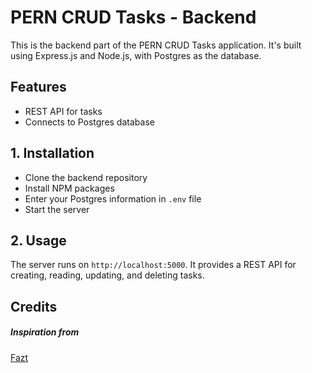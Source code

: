 # PERN CRUD Tasks - Backend

This is the backend part of the PERN CRUD Tasks application. It's built using Express.js and Node.js, with Postgres as the database.

## Features

- REST API for tasks
- Connects to Postgres database

## 1. Installation

- Clone the backend repository
- Install NPM packages
- Enter your Postgres information in `.env` file
- Start the server

## 2. Usage

The server runs on `http://localhost:5000`. It provides a REST API for creating, reading, updating, and deleting tasks.

## Credits

##### Inspiration from

<a href="https://github.com/fazt/">Fazt</a>
